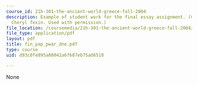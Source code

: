 ```yaml
---
course_id: 21h-301-the-ancient-world-greece-fall-2004
description: Example of student work for the final essay assignment. (Courtesy of
  Cheryl Texin. Used with permission.)
file_location: /coursemedia/21h-301-the-ancient-world-greece-fall-2004/d93c0fe895a80042a6f687eb75ad6518_fin_pap_pwar_dne.pdf
file_type: application/pdf
layout: pdf
title: fin_pap_pwar_dne.pdf
type: course
uid: d93c0fe895a80042a6f687eb75ad6518

---
```

None